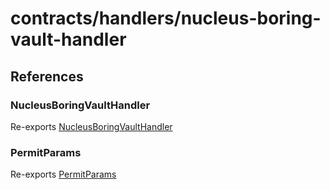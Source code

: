 # contracts/handlers/nucleus-boring-vault-handler

## References

### NucleusBoringVaultHandler

Re-exports [NucleusBoringVaultHandler](nucleus-boring-vault-handler.md#nucleusboringvaulthandler)

### PermitParams

Re-exports [PermitParams](nucleus-boring-vault-handler.md#permitparams)
